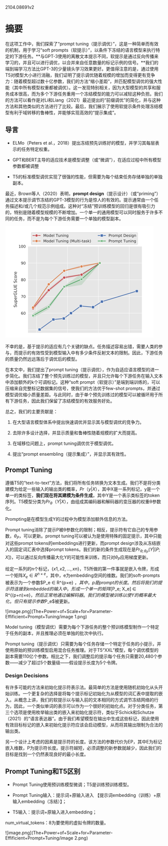 2104.08691v2

# 摘要

在这项工作中，我们探索了“prompt tuning（提示调优）”，这是一种简单而有效的机制，用于学习“soft prompts（软提示）”，以条件下冻结的语言模型来执行特定的下游任务。**与GPT-3使用的离散文本提示不同，软提示是通过反向传播来学习的，并且可以进行调优，以合并来自任意数量的标记示例的信号。**我们的端到端学习方法比GPT-3的少量镜头学习效果更好。更值得注意的是，通过使用T5对模型大小进行消融，我们证明了提示调优随着规模的增加而变得更有竞争力：随着模型超过数十亿参数，我们的方法“缩小差距”，并匹配模型调优的强大性能（其中所有模型权重都被调优）。这一发现特别相关，因为大型模型的共享和服务成本很高，而为多个下游任务重用一个冻结模型的能力可以减轻这种负担。我们的方法可以看作是对Li和Liang（2021）最近提出的“前缀调优”的简化，并与这种方法和其他类似的方法进行了比较。最后，我们展示了使用软提示条件处理冻结模型有利于域转移的鲁棒性，并能够实现高效的“提示集成”。

## 导言

- ELMo（Peters et al.，2018）提出冻结预先训练好的模型，并学习其每层表示的任务特定权重。

- GPT和BERT主导的适应技术是模型调整（或“微调”），在适应过程中所有模型参数都被调整

- T5的标准模型调优实现了很强的性能，但需要为每个结束任务存储单独的单独副本。

最近，Brown等人（2020）表明，**prompt design**（提示设计）（或“priming”）通过文本提示调节冻结的GPT-3模型的行为是惊人的有效的。提示通常由一个任务描述和/或几个规范示例组成。这种对“冻结”预训练模型的回归是很有吸引力的，特别是随着模型规模的不断增加。一个单一的通用模型可以同时服务于许多不同的任务，而不是为每个下游任务需要一个单独的模型副本。

![image.png](The+Power+of+Scale+for+Parameter-Effificient+Prompt+Tuning/image.png)

不幸的是，基于提示的适应有几个关键的缺点。任务描述容易出错，需要人类的参与，而提示的有效性受到模型输入中有多少条件反射文本的限制。因此，下游任务的质量仍然远远落后于调优后的模型。

在本文中，我们提出了prompt tuning（提示调优），作为自适应语言模型的进一步简化。我们冻结了整个预先训练过的模型，并且只允许每个下游任务在输入文本中添加额外的k个可调标记。这种“soft prompt（软提示）”是端到端训练的，可以压缩来自完整标记数据集的信号，使我们的方法优于few-shot prompts，并通过模型调优缩小质量差距。与此同时，由于单个预先训练过的模型可以被循环用于所有下游任务，因此我们保留了冻结模型的有效服务好处。

总之，我们的主要贡献是：

1. 在大型语言模型体系中提出快速调优并显示其与模型调优的竞争力。 

2. 去除许多设计选择，并显示质量和鲁棒性随着规模的扩大而提高。 

3. 在域移位问题上，prompt tuning调优优于模型调优。 

4. 提出“prompt ensembling（提示集成）”，并显示其有效性。

## Prompt Tuning

遵循T5的“text-to-text”方法，我们将所有任务转换为文本生成。我们不是将分类建模为给定一些输入的输出类的概率，$Pr（y|X）$，其中X是一系列标记，y是一个单一的类标签，**我们现在将其建模为条件生成**，其中Y是一个表示类标签的token序列。T5模型分类为$Pr _\theta（Y |X）$，由组成其编码器和解码器的变压器的权重θ参数化。

Prompting是在模型生成Y的过程中为模型添加额外信息的方法。

Prompt tuning消除了提示P被θ参数化的限制；相反，提示符有它自己的专用参数，$θ_P$，可以更新。prompt tuning可以被认为是使用特殊的固定提示，其中只能对这些prompt tokens的embeddings进行更新，而prompt  design涉及从冻结嵌入的固定词汇表中选择prompt tokens。我们的新的条件生成现在是$Pr_{θ;θ_P}(Y|[P;X])$，可以通过反向传播最大化Y的可能性来训练，而只对$θ_P$应用梯度更新。

给定一系列的n个标记，$\{x1,x2,…,xn\}$，T5所做的第一件事就是嵌入令牌，形成一个矩阵$X_e ∈ R^{n×e}$，其中，e为embedding空间的维数。我们的soft-prompts被表示为一个参数$P_e ∈ R^{p×e} $，其中，p是prompt的长度。然后将我们的提示符连接到embedded的输入中，形成一个单一的矩阵$[P_e; X_e] ∈ R^{(p+n)×e}$，然后正常地通过编解码器。我们的模型被训练以使Y的概率最大化，但只有提示参数$P_e$被更新。

![image.png](The+Power+of+Scale+for+Parameter-Effificient+Prompt+Tuning/image 1.png)

Model tuning（模型调优）需要为每个下游任务的整个预训练模型制作一个特定于任务的副本，并且推理必须在单独的批次中执行。

Prompt tuning（提示调优）只需要为每个任务存储一个特定于任务的小提示，并使用原始的预训练模型启用混合任务推理。对于T5“XXL”模型，每个调优模型的副本需要110亿个参数。相比之下，我们调整后的提示每个任务只需要20,480个参数——减少了超过5个数量级——假设提示长度为5个令牌。

### Design Decisions

有许多可能的方法来初始化提示符表示法。最简单的方法是使用随机初始化从头开始训练。一个更复杂的选择是将每个提示标记初始化为从模型的词汇表中提取的嵌入。从概念上讲，我们的软提示以与输入前的文本相同的方式调节冻结网络的行为，因此，一个类似单词的表示可以作为一个很好的初始化点。对于分类任务，第三个选项是使用枚举输出类的嵌入来初始化提示符，类似于Schick和Schutze（2021）的“语言表达器”。由于我们希望模型在输出中生成这些标记，因此使用有效目标标记的嵌入来初始化提示符应该会启动模型，从而将其输出限制为合法的输出类。

另一个设计上考虑的因素是提示符的长度。该方法的参数代价为EP，其中E为标记嵌入维数，P为提示符长度。提示符越短，必须调整的新参数就越少，因此我们的目标是找到一个仍然表现良好的最小长度。

## Prompt Tuning和T5区别

- Prompt Tuning使用预训练模型微调；T5是训练预训练模型。

- Prompt Tuning输入：提示词+原输入进入 【提示词embedding（训练）+原输入embedding（冻结）】；    

- T5输入：提示词+原输入进入embedding；

num_virtual_tokens：8为要使用的虚拟令牌的数量。

![image.png](The+Power+of+Scale+for+Parameter-Effificient+Prompt+Tuning/image 2.png)

